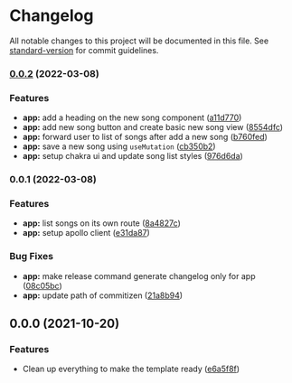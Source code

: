 # Changelog

All notable changes to this project will be documented in this file. See [standard-version](https://github.com/conventional-changelog/standard-version) for commit guidelines.

### [0.0.2](https://github.com/samuelsilvadev/shared-lyrics/compare/v0.0.1...v0.0.2) (2022-03-08)

### Features

- **app:** add a heading on the new song component ([a11d770](https://github.com/samuelsilvadev/shared-lyrics/commit/a11d7705fca821650bf917a4174c64b3972947af))
- **app:** add new song button and create basic new song view ([8554dfc](https://github.com/samuelsilvadev/shared-lyrics/commit/8554dfc68bc484d7443dab590ce826dc8beb6726))
- **app:** forward user to list of songs after add a new song ([b760fed](https://github.com/samuelsilvadev/shared-lyrics/commit/b760fed79b6d005a8bddfa13f5fcca8a4588dfea))
- **app:** save a new song using `useMutation` ([cb350b2](https://github.com/samuelsilvadev/shared-lyrics/commit/cb350b28806ec6a2f981b83f00db4af6f41d565c))
- **app:** setup chakra ui and update song list styles ([976d6da](https://github.com/samuelsilvadev/shared-lyrics/commit/976d6da61f1bf9f59303d2bc6536a78ddf6ee28b))

### 0.0.1 (2022-03-08)

### Features

- **app:** list songs on its own route ([8a4827c](https://github.com/samuelsilvadev/shared-lyrics/commit/8a4827c8e14324336581ab2291d1ee905dd733f0))
- **app:** setup apollo client ([e31da87](https://github.com/samuelsilvadev/shared-lyrics/commit/e31da87a9aa1e423d72e4d65b7a4c95d9a5dc3f6))

### Bug Fixes

- **app:** make release command generate changelog only for app ([08c05bc](https://github.com/samuelsilvadev/shared-lyrics/commit/08c05bcfb71a2c5f47b42741a0a522c57ac20725))
- **app:** update path of commitizen ([21a8b94](https://github.com/samuelsilvadev/shared-lyrics/commit/21a8b94e742e4763b7050fe622acad8447dd6493))

## 0.0.0 (2021-10-20)

### Features

- Clean up everything to make the template ready ([e6a5f8f](https://github.com/samuelsilvadev/create-react-app-n/commit/e6a5f8fc26e43aac320581c0eba18bbcde397b8e))
